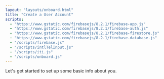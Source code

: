 ```yaml
---
layout: "layouts/onboard.html"
title: "Create a User Account"
scripts:
  - "https://www.gstatic.com/firebasejs/8.2.1/firebase-app.js"
  - "https://www.gstatic.com/firebasejs/8.2.1/firebase-auth.js"
  - "https://www.gstatic.com/firebasejs/8.2.1/firebase-firestore.js"
  - "https://www.gstatic.com/firebasejs/8.2.1/firebase-database.js"
  - "/scripts/firebase.js"
  - "/scripts/intlTelInput.js"
  - "/scripts/iti.js"
  - "/scripts/onboard.js"
---
```


Let's get started to set up some basic info about you.
